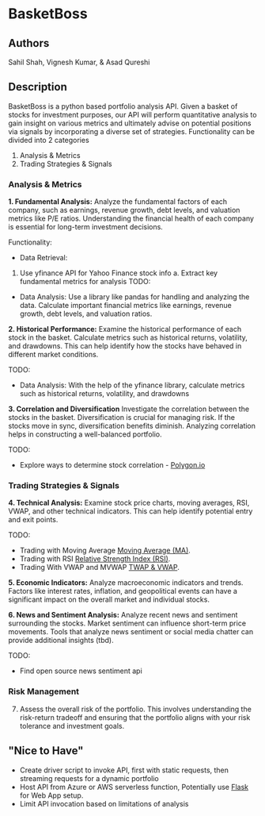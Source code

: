 # BasketBoss

## Authors
Sahil Shah, Vignesh Kumar, & Asad Qureshi

## Description
BasketBoss is a python based portfolio analysis API. Given a basket of stocks for investment purposes, our API will perform quantitative analysis to gain insight on various metrics and ultimately advise on potential positions via signals by incorporating a diverse set of strategies. Functionality can be divided into 2 categories

1. Analysis & Metrics
2. Trading Strategies & Signals

### Analysis & Metrics

**1. Fundamental Analysis:**
Analyze the fundamental factors of each company, such as earnings, revenue growth, debt levels, and valuation metrics like P/E ratios. Understanding the financial health of each company is essential for long-term investment decisions.

Functionality: 

- Data Retrieval: 
1. Use yfinance API for Yahoo Finance stock info
	a. Extract key fundamental metrics for analysis
TODO:

- Data Analysis: Use a library like pandas for handling and analyzing the data. Calculate important financial metrics like earnings, revenue growth, debt levels, and valuation ratios.


**2. Historical Performance:**
Examine the historical performance of each stock in the basket. Calculate metrics such as historical returns, volatility, and drawdowns. This can help identify how the stocks have behaved in different market conditions.

TODO:

- Data Analysis: With the help of the yfinance library, calculate metrics such as historical returns, volatility, and drawdowns

**3. Correlation and Diversification**
Investigate the correlation between the stocks in the basket. Diversification is crucial for managing risk. If the stocks move in sync, diversification benefits diminish. Analyzing correlation helps in constructing a well-balanced portfolio.

TODO:

- Explore ways to determine stock correlation - [Polygon.io](https://polygon.io/blog/finding-correlation-between-stocks)



### Trading Strategies & Signals

**4. Technical Analysis:**
Examine stock price charts, moving averages, RSI, VWAP, and other technical indicators. This can help identify potential entry and exit points.

TODO:

- Trading with Moving Average [Moving Average (MA)](https://www.investopedia.com/terms/m/movingaverage.asp#:~:text=The%20Bottom%20Line-,A%20moving%20average%20(MA)%20is%20a%20stock%20indicator%20commonly%20used,moving%20average%20indicates%20a%20downtrend.).
- Trading with RSI [Relative Strength Index (RSI)](https://www.investopedia.com/terms/r/rsi.asp).
- Trading With VWAP and MVWAP [TWAP & VWAP](https://www.investopedia.com/articles/trading/11/trading-with-vwap-mvwap.asp#:~:text=General%20Strategies,-When%20a%20security&text=If%20the%20price%20is%20above,not%20be%20by%20day's%20end.).

**5. Economic Indicators:**
Analyze macroeconomic indicators and trends. Factors like interest rates, inflation, and geopolitical events can have a significant impact on the overall market and individual stocks.

**6. News and Sentiment Analysis:**
Analyze recent news and sentiment surrounding the stocks. Market sentiment can influence short-term price movements. Tools that analyze news sentiment or social media chatter can provide additional insights (tbd).

TODO:

- Find open source news sentiment api

### Risk Management
7. Assess the overall risk of the portfolio. This involves understanding the risk-return tradeoff and ensuring that the portfolio aligns with your risk tolerance and investment goals.



## "Nice to Have"

- Create driver script to invoke API, first with static requests, then streaming requests for a dynamic portfolio
- Host API from Azure or AWS serverless function, Potentially use [Flask](https://flask.palletsprojects.com/en/3.0.x/) for Web App setup.
- Limit API invocation based on limitations of analysis
